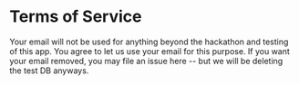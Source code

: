 # Terms of Service

Your email will not be used for anything beyond the hackathon and testing of this app. You agree to let us use your email for this purpose. If you want your email removed, you may file an issue here -- but we will be deleting the test DB anyways.
